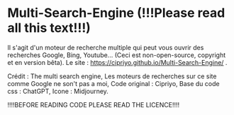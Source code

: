 # Multi-Search-Engine (!!!Please read all this text!!!)
Il s'agit d'un moteur de recherche multiple qui peut vous ouvrir des recherches Google, Bing, Youtube... (Ceci est non-open-source, copyright et en version bêta).
Le site : https://cipriyo.github.io/Multi-Search-Engine/ .

Crédit : The multi search engine, 
Les moteurs de recherches sur ce site comme Google ne son't pas a moi, 
Code original : Cipriyo, 
Base du code css : ChatGPT, 
Icone : Midjourney.

!!!!BEFORE READING CODE PLEASE READ THE LICENCE!!!!
